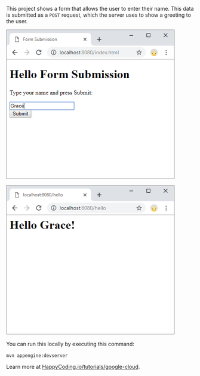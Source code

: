 This project shows a form that allows the user to enter their name. This data is submitted as a `POST` request, which the server uses to show a greeting to the user.

![name form](screenshot-1.png)

![hello Grace webpage](screenshot-2.png)

You can run this locally by executing this command:

```
mvn appengine:devserver
```

Learn more at [HappyCoding.io/tutorials/google-cloud](https://happycoding.io/tutorials/google-cloud).